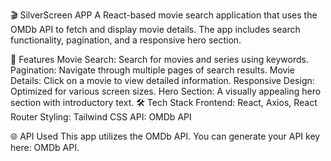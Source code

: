 🎬 SilverScreen APP
A React-based movie search application that uses the OMDb API to fetch and display movie details. The app includes search functionality, pagination, and a responsive hero section.

🚀 Features
Movie Search: Search for movies and series using keywords.
Pagination: Navigate through multiple pages of search results.
Movie Details: Click on a movie to view detailed information.
Responsive Design: Optimized for various screen sizes.
Hero Section: A visually appealing hero section with introductory text.
🛠️ Tech Stack
Frontend: React, Axios, React Router
Styling: Tailwind CSS
API: OMDb API


🌐 API Used
This app utilizes the OMDb API. You can generate your API key here: OMDb API.


